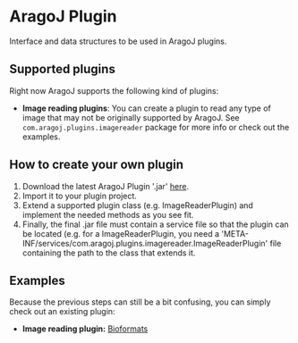 # AragoJ Plugin
Interface and data structures to be used in AragoJ plugins. 

## Supported plugins
Right now AragoJ supports the following kind of plugins:
 - **Image reading plugins**: You can create a plugin to read any type of image that may not be originally supported by AragoJ. See `com.aragoj.plugins.imagereader` package for more info or check out the examples.
 
## How to create your own plugin
1. Download the latest AragoJ Plugin '.jar' [here](https://github.com/franciscoaleixo/AragoJ-Plugin/releases).
2. Import it to your plugin project.
3. Extend a supported plugin class (e.g. ImageReaderPlugin) and implement the needed methods as you see fit.
4. Finally, the final .jar file must contain a service file so that the plugin can be located (e.g. for a ImageReaderPlugin, you need a 'META-INF/services/com.aragoj.plugins.imagereader.ImageReaderPlugin' file containing the path to the class that extends it.

## Examples
Because the previous steps can still be a bit confusing, you can simply check out an existing plugin:
- **Image reading plugin:** [Bioformats](https://github.com/franciscoaleixo/AragoJ-Bioformats) 
